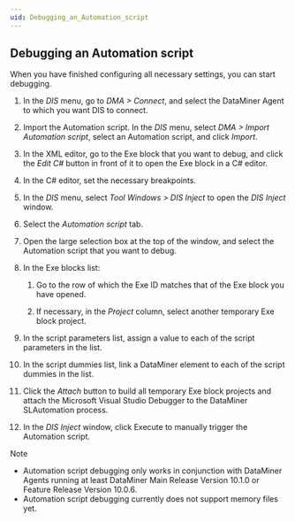 ```yaml
---
uid: Debugging_an_Automation_script
---
```


## Debugging an Automation script

When you have finished configuring all necessary settings, you can start debugging.

1. In the *DIS* menu, go to *DMA \> Connect*, and select the DataMiner Agent to which you want DIS to connect.

2. Import the Automation script. In the *DIS* menu, select *DMA \> Import Automation script*, select an Automation script, and click *Import*.

3. In the XML editor, go to the Exe block that you want to debug, and click the *Edit C#* button in front of it to open the Exe block in a C# editor.

4. In the C# editor, set the necessary breakpoints.

5. In the *DIS* menu, select *Tool Windows \> DIS Inject* to open the *DIS Inject* window.

6. Select the *Automation script* tab.

7. Open the large selection box at the top of the window, and select the Automation script that you want to debug.

8. In the Exe blocks list:

    1. Go to the row of which the Exe ID matches that of the Exe block you have opened.

    2. If necessary, in the *Project* column, select another temporary Exe block project.

9. In the script parameters list, assign a value to each of the script parameters in the list.

10. In the script dummies list, link a DataMiner element to each of the script dummies in the list.

11. Click the *Attach* button to build all temporary Exe block projects and attach the Microsoft Visual Studio Debugger to the DataMiner SLAutomation process.

12. In the *DIS Inject* window, click Execute to manually trigger the Automation script.

> [!NOTE]
> - Automation script debugging only works in conjunction with DataMiner Agents running at least DataMiner Main Release Version 10.1.0 or Feature Release Version 10.0.6.
> - Automation script debugging currently does not support memory files yet.
>
